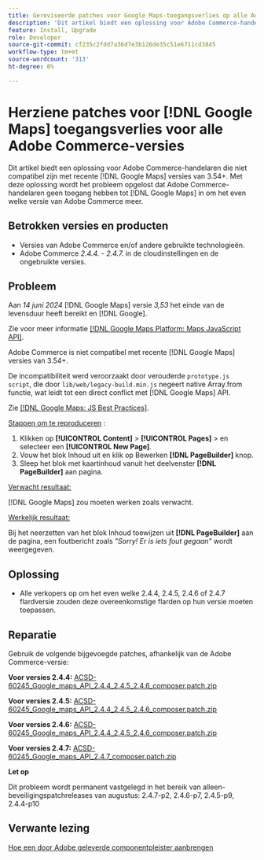 ```yaml
---
title: Gereviseerde patches voor Google Maps-toegangsverlies op alle Adobe Commerce-versies
description: 'Dit artikel biedt een oplossing voor Adobe Commerce-handelaren die niet compatibel zijn met recente [!DNL Google Maps] versies van 3.54+.'
feature: Install, Upgrade
role: Developer
source-git-commit: cf235c2fdd7a36d7e3b126de35c51e6711cd3845
workflow-type: tm+mt
source-wordcount: '313'
ht-degree: 0%

---
```


# Herziene patches voor [!DNL Google Maps] toegangsverlies voor alle Adobe Commerce-versies

Dit artikel biedt een oplossing voor Adobe Commerce-handelaren die niet compatibel zijn met recente [!DNL Google Maps] versies van 3.54+. Met deze oplossing wordt het probleem opgelost dat Adobe Commerce-handelaren geen toegang hebben tot [!DNL Google Maps] in om het even welke versie van Adobe Commerce meer.

## Betrokken versies en producten

* Versies van Adobe Commerce en/of andere gebruikte technologieën.
* Adobe Commerce *2.4.4.* - *2.4.7.* in de cloudinstellingen en de ongebruikte versies.

## Probleem

Aan *14 juni 2024* [!DNL Google Maps] versie *3,53* het einde van de levensduur heeft bereikt en [!DNL Google].

Zie voor meer informatie [[!DNL Google Maps Platform: Maps JavaScript API]](https://developers.google.com/maps/documentation/javascript/versions#documentation-for-the-api-versions).

Adobe Commerce is niet compatibel met recente [!DNL  Google Maps] versies van 3.54+.

De incompatibiliteit werd veroorzaakt door verouderde `prototype.js script`, die door `lib/web/legacy-build.min.js` negeert native Array.from functie, wat leidt tot een direct conflict met [!DNL  Google Maps] API.

Zie [[!DNL Google Maps: JS Best Practices]](https://developers.google.com/maps/documentation/javascript/best-practices).

<u>Stappen om te reproduceren</u> :

1. Klikken op **[!UICONTROL Content]** > **[!UICONTROL Pages]** > en selecteer een **[!UICONTROL New Page]**.
1. Vouw het blok Inhoud uit en klik op Bewerken **[!DNL PageBuilder]** knop.
1. Sleep het blok met kaartinhoud vanuit het deelvenster **[!DNL PageBuilder]** aan pagina.

<u>Verwacht resultaat:</u>

[!DNL Google Maps] zou moeten werken zoals verwacht.

<u> Werkelijk resultaat:</u>

Bij het neerzetten van het blok Inhoud toewijzen uit **[!DNL PageBuilder]** aan de pagina, een foutbericht zoals *&quot;Sorry! Er is iets fout gegaan&quot;* wordt weergegeven.

## Oplossing

* Alle verkopers op om het even welke 2.4.4, 2.4.5, 2.4.6 of 2.4.7 flardversie zouden deze overeenkomstige flarden op hun versie moeten toepassen.

## Reparatie

Gebruik de volgende bijgevoegde patches, afhankelijk van de Adobe Commerce-versie:

**Voor versies 2.4.4:**
[ACSD-60245_Google_maps_API_2.4.4_2.4.5_2.4.6_composer.patch.zip](assets/ACSD-60245_Google_maps_API_2.4.4_2.4.5_2.4.6_composer.patch.zip)

**Voor versies 2.4.5:**
[ACSD-60245_Google_maps_API_2.4.4_2.4.5_2.4.6_composer.patch.zip](assets/ACSD-60245_Google_maps_API_2.4.4_2.4.5_2.4.6_composer.patch.zip)

**Voor versies 2.4.6:**
[ACSD-60245_Google_maps_API_2.4.4_2.4.5_2.4.6_composer.patch.zip](assets/ACSD-60245_Google_maps_API_2.4.4_2.4.5_2.4.6_composer.patch.zip)

**Voor versies 2.4.7:**
[ACSD-60245_Google_maps_API_2.4.7_composer.patch.zip](assets/ACSD-60245_Google_maps_API_2.4.7_composer.patch.zip)

**Let op**

Dit probleem wordt permanent vastgelegd in het bereik van alleen-beveiligingspatchreleases van augustus: 2.4.7-p2, 2.4.6-p7, 2.4.5-p9, 2.4.4-p10

## Verwante lezing

[Hoe een door Adobe geleverde componentpleister aanbrengen](https://experienceleague.adobe.com/en/docs/commerce-knowledge-base/kb/how-to/how-to-apply-a-composer-patch-provided-by-magento)